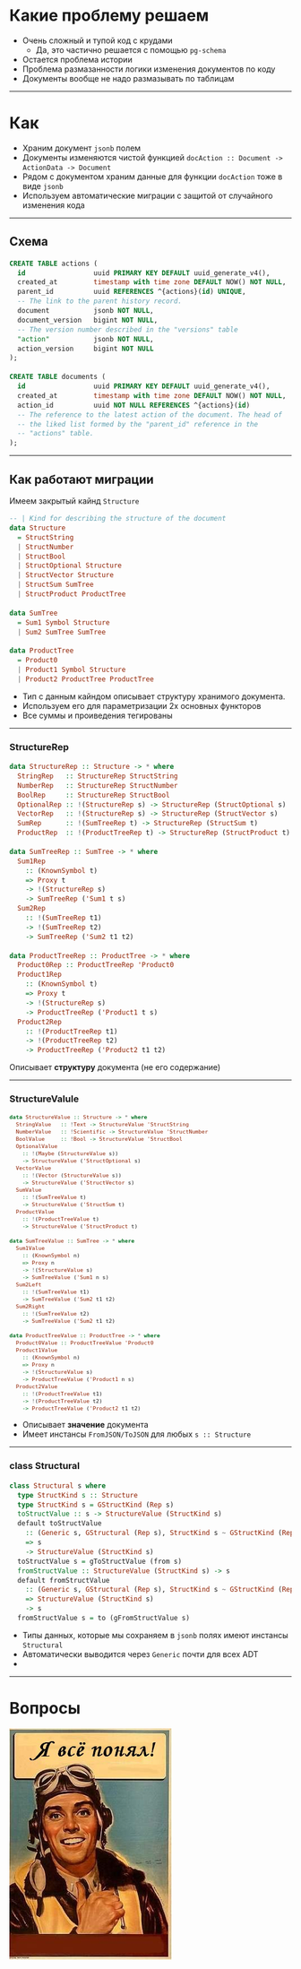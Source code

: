 # Какие проблему решаем

* Очень сложный и тупой код с крудами
  * Да, это частично решается с помощью `pg-schema`
* Остается проблема истории
* Проблема размазанности логики изменения документов по коду
* Документы вообще не надо размазывать по таблицам

---

# Как

* Храним документ `jsonb` полем
* Документы изменяются чистой функцией `docAction :: Document -> ActionData -> Document`
* Рядом с документом храним данные для функции `docAction` тоже в виде `jsonb` 
* Используем автоматические миграции с защитой от случайного изменения кода

---

<style>
  .slide { 
    font-size: 20px !important; 
  }
</style>

## Схема 

```sql
CREATE TABLE actions (
  id                 uuid PRIMARY KEY DEFAULT uuid_generate_v4(),
  created_at         timestamp with time zone DEFAULT NOW() NOT NULL,
  parent_id          uuid REFERENCES ^{actions}(id) UNIQUE,
  -- The link to the parent history record. 
  document           jsonb NOT NULL,
  document_version   bigint NOT NULL,
  -- The version number described in the "versions" table
  "action"           jsonb NOT NULL,
  action_version     bigint NOT NULL
);

CREATE TABLE documents (
  id                 uuid PRIMARY KEY DEFAULT uuid_generate_v4(),
  created_at         timestamp with time zone DEFAULT NOW() NOT NULL,
  action_id          uuid NOT NULL REFERENCES ^{actions}(id)
  -- The reference to the latest action of the document. The head of
  -- the liked list formed by the "parent_id" reference in the
  -- "actions" table.
);
```

--- 

## Как работают миграции

Имеем закрытый кайнд `Structure`

```haskell
-- | Kind for describing the structure of the document
data Structure
  = StructString
  | StructNumber
  | StructBool
  | StructOptional Structure
  | StructVector Structure
  | StructSum SumTree
  | StructProduct ProductTree

data SumTree
  = Sum1 Symbol Structure
  | Sum2 SumTree SumTree

data ProductTree
  = Product0
  | Product1 Symbol Structure
  | Product2 ProductTree ProductTree
```

* Тип с данным кайндом описывает структуру хранимого документа.
* Используем его для параметризации 2х основных функторов
* Все суммы и проиведения тегированы

--- 

### StructureRep 

```haskell
data StructureRep :: Structure -> * where
  StringRep   :: StructureRep StructString
  NumberRep   :: StructureRep StructNumber
  BoolRep     :: StructureRep StructBool
  OptionalRep :: !(StructureRep s) -> StructureRep (StructOptional s)
  VectorRep   :: !(StructureRep s) -> StructureRep (StructVector s)
  SumRep      :: !(SumTreeRep t) -> StructureRep (StructSum t)
  ProductRep  :: !(ProductTreeRep t) -> StructureRep (StructProduct t)

data SumTreeRep :: SumTree -> * where
  Sum1Rep
    :: (KnownSymbol t)
    => Proxy t
    -> !(StructureRep s)
    -> SumTreeRep ('Sum1 t s)
  Sum2Rep
    :: !(SumTreeRep t1)
    -> !(SumTreeRep t2)
    -> SumTreeRep ('Sum2 t1 t2)

data ProductTreeRep :: ProductTree -> * where
  Product0Rep :: ProductTreeRep 'Product0
  Product1Rep
    :: (KnownSymbol t)
    => Proxy t
    -> !(StructureRep s)
    -> ProductTreeRep ('Product1 t s)
  Product2Rep
    :: !(ProductTreeRep t1)
    -> !(ProductTreeRep t2)
    -> ProductTreeRep ('Product2 t1 t2)
```

Описывает **структуру** документа (не его содержание)

--- 

### StructureValule

<span style="font-size: 80%">
  
```haskell
data StructureValue :: Structure -> * where
  StringValue   :: !Text -> StructureValue 'StructString
  NumberValue   :: !Scientific -> StructureValue 'StructNumber
  BoolValue     :: !Bool -> StructureValue 'StructBool
  OptionalValue
    :: !(Maybe (StructureValue s))
    -> StructureValue ('StructOptional s)
  VectorValue
    :: !(Vector (StructureValue s))
    -> StructureValue ('StructVector s)
  SumValue
    :: !(SumTreeValue t)
    -> StructureValue ('StructSum t)
  ProductValue
    :: !(ProductTreeValue t)
    -> StructureValue ('StructProduct t)

data SumTreeValue :: SumTree -> * where
  Sum1Value
    :: (KnownSymbol n)
    => Proxy n
    -> !(StructureValue s)
    -> SumTreeValue ('Sum1 n s)
  Sum2Left
    :: !(SumTreeValue t1)
    -> SumTreeValue ('Sum2 t1 t2)
  Sum2Right
    :: !(SumTreeValue t2)
    -> SumTreeValue ('Sum2 t1 t2)

data ProductTreeValue :: ProductTree -> * where
  Product0Value :: ProductTreeValue 'Product0
  Product1Value
    :: (KnownSymbol n)
    => Proxy n
    -> !(StructureValue s)
    -> ProductTreeValue ('Product1 n s)
  Product2Value
    :: !(ProductTreeValue t1)
    -> !(ProductTreeValue t2)
    -> ProductTreeValue ('Product2 t1 t2)
```

</span>

* Описывает **значение** документа
* Имеет инстансы `FromJSON/ToJSON` для любых `s :: Structure`

--- 

### class Structural 

```haskell
class Structural s where
  type StructKind s :: Structure
  type StructKind s = GStructKind (Rep s)
  toStructValue :: s -> StructureValue (StructKind s)
  default toStructValue
    :: (Generic s, GStructural (Rep s), StructKind s ~ GStructKind (Rep s))
    => s
    -> StructureValue (StructKind s)
  toStructValue s = gToStructValue (from s)
  fromStructValue :: StructureValue (StructKind s) -> s
  default fromStructValue
    :: (Generic s, GStructural (Rep s), StructKind s ~ GStructKind (Rep s))
    => StructureValue (StructKind s)
    -> s
  fromStructValue s = to (gFromStructValue s)
```

* Типы данных, которые мы сохраняем в `jsonb` полях имеют инстансы `Structural`
* Автоматически выводится через `Generic` почти для всех ADT
* 



--- 

# Вопросы

![auto](mkay.jpg)
